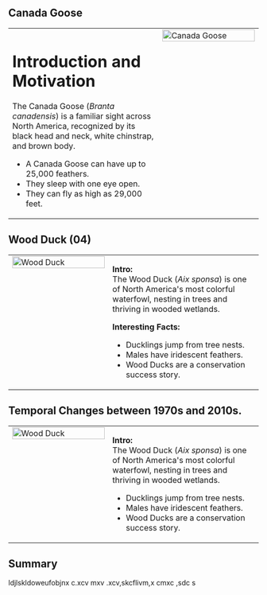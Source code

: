 ## Canada Goose
<table>
<tr>
<td width="60%" valign="top">

# Introduction and Motivation 
The Canada Goose (*Branta canadensis*) is a familiar sight across North America, recognized by its black head and neck, white chinstrap, and brown body.
- A Canada Goose can have up to 25,000 feathers.
- They sleep with one eye open.
- They can fly as high as 29,000 feet.

</td>
<td width="40%" valign="top">
<img src="/assets/canada_goose.png" alt="Canada Goose" width="100%">
</td>
</tr>
</table>



## Wood Duck (04)
<table>
<tr>
<td width="40%" valign="top">
<img src="https://upload.wikimedia.org/wikipedia/commons/6/67/Wood_Duck.jpg" alt="Wood Duck" width="100%">
</td>

<td width="60%" valign="top">

**Intro:**  
The Wood Duck (*Aix sponsa*) is one of North America's most colorful waterfowl, nesting in trees and thriving in wooded wetlands.

**Interesting Facts:**
- Ducklings jump from tree nests.
- Males have iridescent feathers.
- Wood Ducks are a conservation success story.

</td>
</tr>
</table>

## Temporal Changes between 1970s  and 2010s.
<table>
<tr>
<td width="40%" valign="top">
<img src="https://upload.wikimedia.org/wikipedia/commons/6/67/Wood_Duck.jpg" alt="Wood Duck" width="100%">
</td>
<td width="60%" valign="top">

**Intro:**  
The Wood Duck (*Aix sponsa*) is one of North America's most colorful waterfowl, nesting in trees and thriving in wooded wetlands.
- Ducklings jump from tree nests.
- Males have iridescent feathers.
- Wood Ducks are a conservation success story.

</td>
</tr>
</table>

## Summary 
ldjlskldoweufobjnx c.xcv mxv .xcv,skcflivm,x cmxc ,sdc  s
